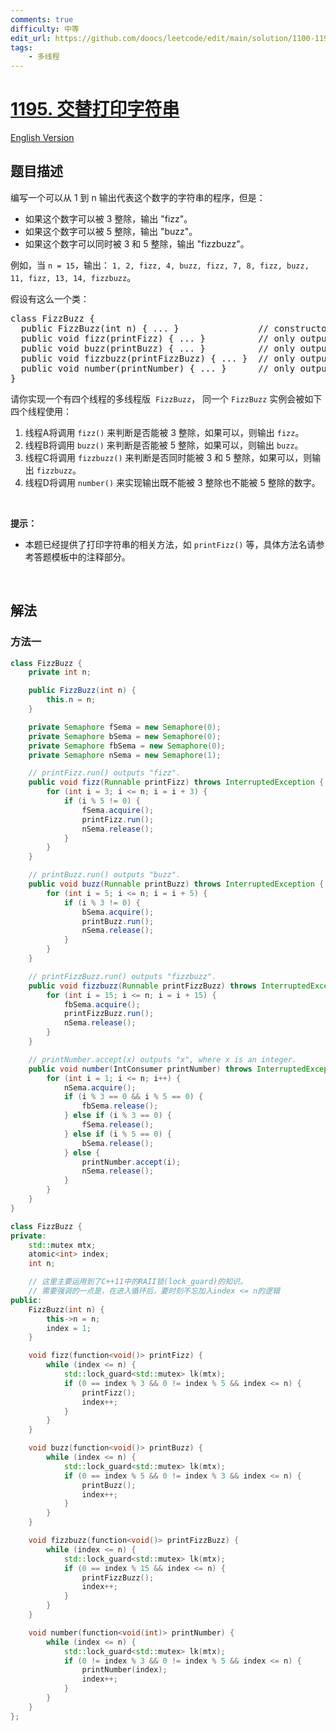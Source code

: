 ```yaml
---
comments: true
difficulty: 中等
edit_url: https://github.com/doocs/leetcode/edit/main/solution/1100-1199/1195.Fizz%20Buzz%20Multithreaded/README.md
tags:
    - 多线程
---
```


# [1195. 交替打印字符串](https://leetcode.cn/problems/fizz-buzz-multithreaded)

[English Version](/solution/1100-1199/1195.Fizz%20Buzz%20Multithreaded/README_EN.md)

## 题目描述

<!-- 这里写题目描述 -->

<p>编写一个可以从 1 到 n 输出代表这个数字的字符串的程序，但是：</p>

<ul>
	<li>如果这个数字可以被 3 整除，输出 "fizz"。</li>
	<li>如果这个数字可以被 5 整除，输出 "buzz"。</li>
	<li>如果这个数字可以同时被 3 和 5 整除，输出 "fizzbuzz"。</li>
</ul>

<p>例如，当 <code>n = 15</code>，输出： <code>1, 2, fizz, 4, buzz, fizz, 7, 8, fizz, buzz, 11, fizz, 13, 14, fizzbuzz</code>。</p>

<p>假设有这么一个类：</p>

<pre>
class FizzBuzz {
  public FizzBuzz(int n) { ... }               // constructor
  public void fizz(printFizz) { ... }          // only output "fizz"
  public void buzz(printBuzz) { ... }          // only output "buzz"
  public void fizzbuzz(printFizzBuzz) { ... }  // only output "fizzbuzz"
  public void number(printNumber) { ... }      // only output the numbers
}</pre>

<p>请你实现一个有四个线程的多线程版  <code>FizzBuzz</code>， 同一个 <code>FizzBuzz</code> 实例会被如下四个线程使用：</p>

<ol>
	<li>线程A将调用 <code>fizz()</code> 来判断是否能被 3 整除，如果可以，则输出 <code>fizz</code>。</li>
	<li>线程B将调用 <code>buzz()</code> 来判断是否能被 5 整除，如果可以，则输出 <code>buzz</code>。</li>
	<li>线程C将调用 <code>fizzbuzz()</code> 来判断是否同时能被 3 和 5 整除，如果可以，则输出 <code>fizzbuzz</code>。</li>
	<li>线程D将调用 <code>number()</code> 来实现输出既不能被 3 整除也不能被 5 整除的数字。</li>
</ol>

<p> </p>

<p><strong>提示：</strong></p>

<ul>
	<li>本题已经提供了打印字符串的相关方法，如 <code>printFizz()</code> 等，具体方法名请参考答题模板中的注释部分。</li>
</ul>

<p> </p>

## 解法

### 方法一

<!-- tabs:start -->

```java
class FizzBuzz {
    private int n;

    public FizzBuzz(int n) {
        this.n = n;
    }

    private Semaphore fSema = new Semaphore(0);
    private Semaphore bSema = new Semaphore(0);
    private Semaphore fbSema = new Semaphore(0);
    private Semaphore nSema = new Semaphore(1);

    // printFizz.run() outputs "fizz".
    public void fizz(Runnable printFizz) throws InterruptedException {
        for (int i = 3; i <= n; i = i + 3) {
            if (i % 5 != 0) {
                fSema.acquire();
                printFizz.run();
                nSema.release();
            }
        }
    }

    // printBuzz.run() outputs "buzz".
    public void buzz(Runnable printBuzz) throws InterruptedException {
        for (int i = 5; i <= n; i = i + 5) {
            if (i % 3 != 0) {
                bSema.acquire();
                printBuzz.run();
                nSema.release();
            }
        }
    }

    // printFizzBuzz.run() outputs "fizzbuzz".
    public void fizzbuzz(Runnable printFizzBuzz) throws InterruptedException {
        for (int i = 15; i <= n; i = i + 15) {
            fbSema.acquire();
            printFizzBuzz.run();
            nSema.release();
        }
    }

    // printNumber.accept(x) outputs "x", where x is an integer.
    public void number(IntConsumer printNumber) throws InterruptedException {
        for (int i = 1; i <= n; i++) {
            nSema.acquire();
            if (i % 3 == 0 && i % 5 == 0) {
                fbSema.release();
            } else if (i % 3 == 0) {
                fSema.release();
            } else if (i % 5 == 0) {
                bSema.release();
            } else {
                printNumber.accept(i);
                nSema.release();
            }
        }
    }
}
```

```cpp
class FizzBuzz {
private:
    std::mutex mtx;
    atomic<int> index;
    int n;

    // 这里主要运用到了C++11中的RAII锁(lock_guard)的知识。
    // 需要强调的一点是，在进入循环后，要时刻不忘加入index <= n的逻辑
public:
    FizzBuzz(int n) {
        this->n = n;
        index = 1;
    }

    void fizz(function<void()> printFizz) {
        while (index <= n) {
            std::lock_guard<std::mutex> lk(mtx);
            if (0 == index % 3 && 0 != index % 5 && index <= n) {
                printFizz();
                index++;
            }
        }
    }

    void buzz(function<void()> printBuzz) {
        while (index <= n) {
            std::lock_guard<std::mutex> lk(mtx);
            if (0 == index % 5 && 0 != index % 3 && index <= n) {
                printBuzz();
                index++;
            }
        }
    }

    void fizzbuzz(function<void()> printFizzBuzz) {
        while (index <= n) {
            std::lock_guard<std::mutex> lk(mtx);
            if (0 == index % 15 && index <= n) {
                printFizzBuzz();
                index++;
            }
        }
    }

    void number(function<void(int)> printNumber) {
        while (index <= n) {
            std::lock_guard<std::mutex> lk(mtx);
            if (0 != index % 3 && 0 != index % 5 && index <= n) {
                printNumber(index);
                index++;
            }
        }
    }
};
```

<!-- tabs:end -->

<!-- end -->
